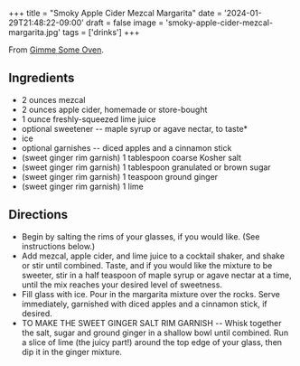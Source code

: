 +++
title = "Smoky Apple Cider Mezcal Margarita"
date = '2024-01-29T21:48:22-09:00'
draft = false
image = 'smoky-apple-cider-mezcal-margarita.jpg'
tags = ['drinks']
+++

From [Gimme Some Oven](https://www.gimmesomeoven.com/apple-cider-mezcal-margarita/).

## Ingredients
* 2 ounces mezcal
* 2 ounces apple cider, homemade or store-bought
* 1 ounce freshly-squeezed lime juice
* optional sweetener -- maple syrup or agave nectar, to taste*
* ice
* optional garnishes -- diced apples and a cinnamon stick
* (sweet ginger rim garnish) 1 tablespoon coarse Kosher salt
* (sweet ginger rim garnish) 1 tablespoon granulated or brown sugar
* (sweet ginger rim garnish) 1 teaspoon ground ginger
* (sweet ginger rim garnish) 1 lime

## Directions
* Begin by salting the rims of your glasses, if you would like.  (See instructions below.)
* Add mezcal, apple cider, and lime juice to a cocktail shaker, and shake or stir until combined.  Taste, and if you would like the mixture to be sweeter, stir in a half teaspoon of maple syrup or agave nectar at a time, until the mix reaches your desired level of sweetness.
* Fill glass with ice.  Pour in the margarita mixture over the rocks.  Serve immediately, garnished with diced apples and a cinnamon stick, if desired.
* TO MAKE THE SWEET GINGER SALT RIM GARNISH -- Whisk together the salt, sugar and ground ginger in a shallow bowl until combined.  Run a slice of lime (the juicy part!) around the top edge of your glass, then dip it in the ginger mixture.
